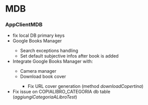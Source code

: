 # MDB

<h3>AppClientMDB</h3>
<ul>
<li>fix local DB primary keys</li>
<li>Google Books Manager</li>
  <ul>
    <li>Search exceptions handling</li>
    <li>Set default subjective infos after book is added</li>
  </ul>
<li>Integrate Google Books Manager with: </li>
    <ul>
        <li>Camera manager</li>
        <li>Download book cover</li>
            <ul>
            <li>Fix URL cover generation (method <i>downloadCopertina</i>)</il>
            </ul>
    </ul>
<li>Fix issue on COPIALIBRO_CATEGORIA db table (<i>aggiungiCategoriaALibroTest</i>)</li>
</ul>
